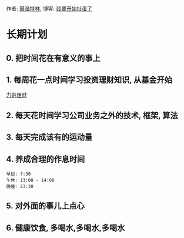 作者: [幂湿特林](https://github.com/linmingdao), 博客: [叕要开始扯蛋了](https://linmingdao.github.io/)

# 长期计划

## 0. 把时间花在有意义的事上

## 1. 每周花一点时间学习投资理财知识, 从基金开始

[力哥理财](https://www.bilibili.com/medialist/play/watchlater/p1)

## 2. 每天花时间学习公司业务之外的技术, 框架, 算法

## 3. 每天完成该有的运动量

## 4. 养成合理的作息时间

```
早起: 7:30
午休: 13:00 ~ 14:00
晚睡: 23:30
```

## 5. 对外面的事儿上点心

## 6. 健康饮食, 多喝水,多喝水,多喝水
